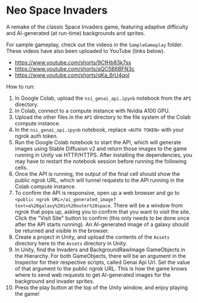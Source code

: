# Neo Space Invaders

A remake of the classic Space Invaders game, featuring adaptive difficulty and AI-generated (at run-time) backgrounds and sprites.

For sample gameplay, check out the videos in the `SampleGameplay` folder. These videos have also been uploaded to YouTube (links below).
- https://www.youtube.com/shorts/9CfHb83k7ss
- https://www.youtube.com/shorts/aQC5B6BFN3c
- https://www.youtube.com/shorts/qKa_6rU4qoI

How to run: 
1. In Google Colab, upload the `nsi_genai_api.ipynb` notebook from the `API` directory.
2. In Colab, connect to a compute instance with Nvidia A100 GPU.
3. Upload the other files in the `API` directory to the file system of the Colab compute instance.
4. In the `nsi_genai_api.ipynb` notebook, replace `<AUTH TOKEN>` with your ngrok auth token.
5. Run the Google Colab notebook to start the API, which will generate images using Stable Diffusion v2 and return those images to the game running in Unity vai HTTP/HTTPS. After installing the dependencies, you may have to restart the notebook session before running the following cells.
6. Once the API is running, the output of the final cell should show the public ngrok URL, which will tunnel requests to the API running in the Colab compute instance.
7. To confirm the API is responsive, open up a web browser and go to `<public ngrok URL>/ai_generated_image?text=a%20galaxy%20in%20outer%20space`. There will be a window from ngrok that pops up, asking you to confirm that you want to visit the site. Click the "Visit Site" button to confirm (this only needs to be done once after the API starts running). An AI-generated image of a galaxy should be returned and visible in the browser.
8. Create a project in Unity, and upload the contents of the `Assets` directory here to the `Assets` directory in Unity.
9. In Unity, find the Invaders and BackgroundRawImage GameObjects in the Hierarchy. For both GameObjects, there will be an argument in the Inspector for their respective scripts, called Genai Api Url. Set the value of that argument to the public ngrok URL. This is how the game knows where to send web requests to get AI-generated images for the background and invader sprites.
10. Press the play button at the top of the Unity window, and enjoy playing the game!
